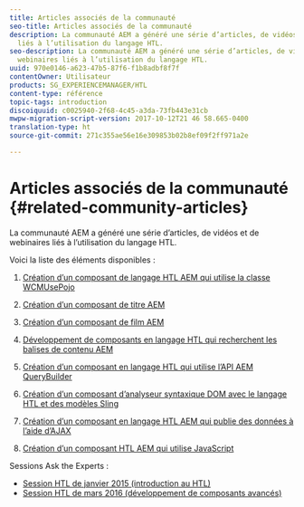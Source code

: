```yaml
---
title: Articles associés de la communauté
seo-title: Articles associés de la communauté
description: La communauté AEM a généré une série d’articles, de vidéos et de webinaires
  liés à l’utilisation du langage HTL.
seo-description: La communauté AEM a généré une série d’articles, de vidéos et de
  webinaires liés à l’utilisation du langage HTL.
uuid: 970e0146-a623-47b5-87f6-f1b8adbf8f7f
contentOwner: Utilisateur
products: SG_EXPERIENCEMANAGER/HTL
content-type: référence
topic-tags: introduction
discoiquuid: c0025940-2f68-4c45-a3da-73fb443e31cb
mwpw-migration-script-version: 2017-10-12T21 46 58.665-0400
translation-type: ht
source-git-commit: 271c355ae56e16e309853b02b8ef09f2ff971a2e

---
```



# Articles associés de la communauté {#related-community-articles}

La communauté AEM a généré une série d’articles, de vidéos et de webinaires liés à l’utilisation du langage HTL.

Voici la liste des éléments disponibles :

1. [Création d’un composant de langage HTL AEM qui utilise la classe WCMUsePojo](https://helpx.adobe.com/fr/experience-manager/using/first_htl_WCMUsePojo.html)

1. [Création d’un composant de titre AEM](https://helpx.adobe.com/fr/experience-manager/using/aem_headline.html)
1. [Création d’un composant de film AEM](https://helpx.adobe.com/fr/experience-manager/using/movie.html)
1. [Développement de composants en langage HTL qui recherchent les balises de contenu AEM](https://helpx.adobe.com/fr/experience-manager/using/tagmanager-api-htl.html)
1. [Création d’un composant en langage HTL qui utilise l’API AEM QueryBuilder](https://helpx.adobe.com/fr/experience-manager/using/htl_querybuilder.html)
1. [Création d’un composant d’analyseur syntaxique DOM avec le langage HTL et des modèles Sling](https://helpx.adobe.com/fr/experience-manager/using/domparser.html)
1. [Création d’un composant en langage HTL AEM qui publie des données à l’aide d’AJAX](https://helpx.adobe.com/fr/experience-manager/using/htl_ajax.html)
1. [Création d’un composant HTL AEM qui utilise JavaScript](https://helpx.adobe.com/fr/experience-manager/using/htl_js.html)

Sessions Ask the Experts :

* [Session HTL de janvier 2015 (introduction au HTL)](http://scottsdigitalcommunity.blogspot.ca/2015/01/upcoming-sessions-of-ask-aem-community.html)
* [Session HTL de mars 2016 (développement de composants avancés)](http://scottsdigitalcommunity.blogspot.ca/2016/03/ask-aem-community-experts-deep-dive.html)

